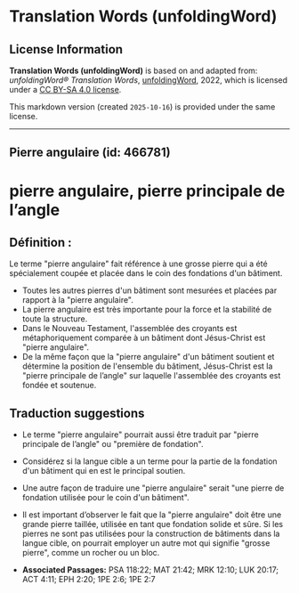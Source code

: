 # Translation Words (unfoldingWord)

## License Information

**Translation Words (unfoldingWord)** is based on and adapted from: _unfoldingWord® Translation Words_, [unfoldingWord](https://unfoldingword.org/utw), 2022, which is licensed under a [CC BY-SA 4.0 license](https://creativecommons.org/licenses/by-sa/4.0/legalcode.en).

This markdown version (created `2025-10-16`) is provided under the same license.



--------------------------------

## Pierre angulaire (id: 466781)

pierre angulaire, pierre principale de l’angle
==============================================

Définition :
------------

Le terme "pierre angulaire" fait référence à une grosse pierre qui a été spécialement coupée et placée dans le coin des fondations d'un bâtiment.

* Toutes les autres pierres d'un bâtiment sont mesurées et placées par rapport à la "pierre angulaire".
* La pierre angulaire est très importante pour la force et la stabilité de toute la structure.
* Dans le Nouveau Testament, l'assemblée des croyants est métaphoriquement comparée à un bâtiment dont Jésus\-Christ est "pierre angulaire".
* De la même façon que la "pierre angulaire" d'un bâtiment soutient et détermine la position de l'ensemble du bâtiment, Jésus\-Christ est la "pierre principale de l’angle" sur laquelle l'assemblée des croyants est fondée et soutenue.

Traduction suggestions
----------------------

* Le terme "pierre angulaire" pourrait aussi être traduit par "pierre principale de l’angle" ou "première de fondation".
* Considérez si la langue cible a un terme pour la partie de la fondation d'un bâtiment qui en est le principal soutien.
* Une autre façon de traduire une "pierre angulaire" serait "une pierre de fondation utilisée pour le coin d'un bâtiment".
* Il est important d’observer le fait que la "pierre angulaire" doit être une grande pierre taillée, utilisée en tant que fondation solide et sûre. Si les pierres ne sont pas utilisées pour la construction de bâtiments dans la langue cible, on pourrait employer un autre mot qui signifie "grosse pierre", comme un rocher ou un bloc.

* **Associated Passages:** PSA 118:22; MAT 21:42; MRK 12:10; LUK 20:17; ACT 4:11; EPH 2:20; 1PE 2:6; 1PE 2:7

